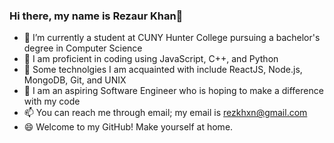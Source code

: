 ### Hi there, my name is Rezaur Khan👋

<!--
**rezkhan7/rezkhan7** is a ✨ _special_ ✨ repository because its `README.md` (this file) appears on your GitHub profile.

Here are some ideas to get you started:

- 🔭 I’m currently a student at CUNY Hunter College pursuing a bachelor's degree in Computer Science
- 🌱 I am proficient in coding using JavaScript, C++, and Python
- 👯 I’m looking to collaborate on ...
- 🤔 I’m looking for help with ...
- 💬 Ask me about ...
- 📫 How to reach me: ...
- 😄 Pronouns: ...
- ⚡ Fun fact: ...
-->
- 🔭 I’m currently a student at CUNY Hunter College pursuing a bachelor's degree in Computer Science
- 🌱 I am proficient in coding using JavaScript, C++, and Python
- 👯 Some technolgies I am acquainted with include ReactJS, Node.js, MongoDB, Git, and UNIX
- 🤔 I am an aspiring Software Engineer who is hoping to make a difference with my code
- 📫 You can reach me through email; my email is rezkhxn@gmail.com
- 😄 Welcome to my GitHub! Make yourself at home.
